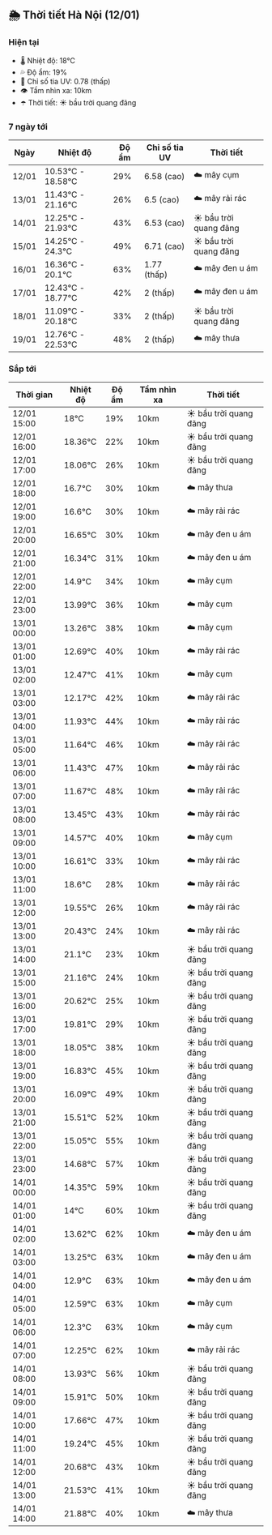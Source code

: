 ## 🌦️ Thời tiết Hà Nội (12/01)

### Hiện tại

- 🌡️ Nhiệt độ: 18℃
- 💦 Độ ẩm: 19%
- 🌟 Chỉ số tia UV: 0.78 (thấp)
- 👁️ Tầm nhìn xa: 10km
- ☂️ Thời tiết: ☀️ bầu trời quang đãng

### 7 ngày tới

| Ngày | Nhiệt độ | Độ ẩm | Chỉ số tia UV | Thời tiết |
| --- | --- | --- | --- | --- |
| 12/01 | 10.53℃ - 18.58℃ | 29% | 6.58 (cao) | ☁️ mây cụm |
| 13/01 | 11.43℃ - 21.16℃ | 26% | 6.5 (cao) | ☁️ mây rải rác |
| 14/01 | 12.25℃ - 21.93℃ | 43% | 6.53 (cao) | ☀️ bầu trời quang đãng |
| 15/01 | 14.25℃ - 24.3℃ | 49% | 6.71 (cao) | ☀️ bầu trời quang đãng |
| 16/01 | 16.36℃ - 20.1℃ | 63% | 1.77 (thấp) | ☁️ mây đen u ám |
| 17/01 | 12.43℃ - 18.77℃ | 42% | 2 (thấp) | ☁️ mây đen u ám |
| 18/01 | 11.09℃ - 20.18℃ | 33% | 2 (thấp) | ☀️ bầu trời quang đãng |
| 19/01 | 12.76℃ - 22.53℃ | 48% | 2 (thấp) | ☁️ mây thưa |

### Sắp tới

| Thời gian | Nhiệt độ | Độ ẩm | Tầm nhìn xa | Thời tiết |
| --- | --- | --- | --- | --- |
| 12/01 15:00 | 18℃ | 19% | 10km | ☀️ bầu trời quang đãng |
| 12/01 16:00 | 18.36℃ | 22% | 10km | ☀️ bầu trời quang đãng |
| 12/01 17:00 | 18.06℃ | 26% | 10km | ☀️ bầu trời quang đãng |
| 12/01 18:00 | 16.7℃ | 30% | 10km | ☁️ mây thưa |
| 12/01 19:00 | 16.6℃ | 30% | 10km | ☁️ mây rải rác |
| 12/01 20:00 | 16.65℃ | 30% | 10km | ☁️ mây đen u ám |
| 12/01 21:00 | 16.34℃ | 31% | 10km | ☁️ mây đen u ám |
| 12/01 22:00 | 14.9℃ | 34% | 10km | ☁️ mây cụm |
| 12/01 23:00 | 13.99℃ | 36% | 10km | ☁️ mây cụm |
| 13/01 00:00 | 13.26℃ | 38% | 10km | ☁️ mây cụm |
| 13/01 01:00 | 12.69℃ | 40% | 10km | ☁️ mây rải rác |
| 13/01 02:00 | 12.47℃ | 41% | 10km | ☁️ mây cụm |
| 13/01 03:00 | 12.17℃ | 42% | 10km | ☁️ mây rải rác |
| 13/01 04:00 | 11.93℃ | 44% | 10km | ☁️ mây rải rác |
| 13/01 05:00 | 11.64℃ | 46% | 10km | ☁️ mây rải rác |
| 13/01 06:00 | 11.43℃ | 47% | 10km | ☁️ mây rải rác |
| 13/01 07:00 | 11.67℃ | 48% | 10km | ☁️ mây rải rác |
| 13/01 08:00 | 13.45℃ | 43% | 10km | ☁️ mây rải rác |
| 13/01 09:00 | 14.57℃ | 40% | 10km | ☁️ mây cụm |
| 13/01 10:00 | 16.61℃ | 33% | 10km | ☁️ mây rải rác |
| 13/01 11:00 | 18.6℃ | 28% | 10km | ☁️ mây rải rác |
| 13/01 12:00 | 19.55℃ | 26% | 10km | ☁️ mây rải rác |
| 13/01 13:00 | 20.43℃ | 24% | 10km | ☁️ mây rải rác |
| 13/01 14:00 | 21.1℃ | 23% | 10km | ☀️ bầu trời quang đãng |
| 13/01 15:00 | 21.16℃ | 24% | 10km | ☀️ bầu trời quang đãng |
| 13/01 16:00 | 20.62℃ | 25% | 10km | ☀️ bầu trời quang đãng |
| 13/01 17:00 | 19.81℃ | 29% | 10km | ☀️ bầu trời quang đãng |
| 13/01 18:00 | 18.05℃ | 38% | 10km | ☀️ bầu trời quang đãng |
| 13/01 19:00 | 16.83℃ | 45% | 10km | ☀️ bầu trời quang đãng |
| 13/01 20:00 | 16.09℃ | 49% | 10km | ☀️ bầu trời quang đãng |
| 13/01 21:00 | 15.51℃ | 52% | 10km | ☀️ bầu trời quang đãng |
| 13/01 22:00 | 15.05℃ | 55% | 10km | ☀️ bầu trời quang đãng |
| 13/01 23:00 | 14.68℃ | 57% | 10km | ☀️ bầu trời quang đãng |
| 14/01 00:00 | 14.35℃ | 59% | 10km | ☀️ bầu trời quang đãng |
| 14/01 01:00 | 14℃ | 60% | 10km | ☀️ bầu trời quang đãng |
| 14/01 02:00 | 13.62℃ | 62% | 10km | ☁️ mây đen u ám |
| 14/01 03:00 | 13.25℃ | 63% | 10km | ☁️ mây đen u ám |
| 14/01 04:00 | 12.9℃ | 63% | 10km | ☁️ mây đen u ám |
| 14/01 05:00 | 12.59℃ | 63% | 10km | ☁️ mây cụm |
| 14/01 06:00 | 12.3℃ | 63% | 10km | ☁️ mây cụm |
| 14/01 07:00 | 12.25℃ | 62% | 10km | ☁️ mây rải rác |
| 14/01 08:00 | 13.93℃ | 56% | 10km | ☀️ bầu trời quang đãng |
| 14/01 09:00 | 15.91℃ | 50% | 10km | ☀️ bầu trời quang đãng |
| 14/01 10:00 | 17.66℃ | 47% | 10km | ☀️ bầu trời quang đãng |
| 14/01 11:00 | 19.24℃ | 45% | 10km | ☀️ bầu trời quang đãng |
| 14/01 12:00 | 20.68℃ | 43% | 10km | ☀️ bầu trời quang đãng |
| 14/01 13:00 | 21.53℃ | 41% | 10km | ☀️ bầu trời quang đãng |
| 14/01 14:00 | 21.88℃ | 40% | 10km | ☁️ mây thưa |
